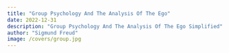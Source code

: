 ```yaml
---
title: "Group Psychology And The Analysis Of The Ego"
date: 2022-12-31
description: "Group Psychology And The Analysis Of The Ego Simplified"
author: "Sigmund Freud"
image: /covers/group.jpg
---
```

